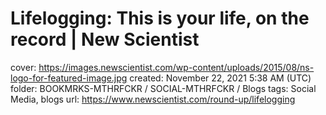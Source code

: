 # Lifelogging: This is your life, on the record | New Scientist

cover: https://images.newscientist.com/wp-content/uploads/2015/08/ns-logo-for-featured-image.jpg
created: November 22, 2021 5:38 AM (UTC)
folder: BOOKMRKS-MTHRFCKR / SOCIAL-MTHRFCKR / Blogs
tags: Social Media, blogs
url: https://www.newscientist.com/round-up/lifelogging